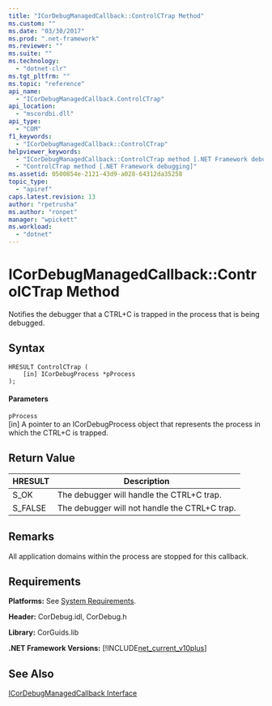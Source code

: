 ```yaml
---
title: "ICorDebugManagedCallback::ControlCTrap Method"
ms.custom: ""
ms.date: "03/30/2017"
ms.prod: ".net-framework"
ms.reviewer: ""
ms.suite: ""
ms.technology: 
  - "dotnet-clr"
ms.tgt_pltfrm: ""
ms.topic: "reference"
api_name: 
  - "ICorDebugManagedCallback.ControlCTrap"
api_location: 
  - "mscordbi.dll"
api_type: 
  - "COM"
f1_keywords: 
  - "ICorDebugManagedCallback::ControlCTrap"
helpviewer_keywords: 
  - "ICorDebugManagedCallback::ControlCTrap method [.NET Framework debugging]"
  - "ControlCTrap method [.NET Framework debugging]"
ms.assetid: 0500854e-2121-43d9-a028-64312da35258
topic_type: 
  - "apiref"
caps.latest.revision: 13
author: "rpetrusha"
ms.author: "ronpet"
manager: "wpickett"
ms.workload: 
  - "dotnet"
---
```

# ICorDebugManagedCallback::ControlCTrap Method
Notifies the debugger that a CTRL+C is trapped in the process that is being debugged.  
  
## Syntax  
  
```  
HRESULT ControlCTrap (  
    [in] ICorDebugProcess *pProcess  
);  
```  
  
#### Parameters  
 `pProcess`  
 [in] A pointer to an ICorDebugProcess object that represents the process in which the CTRL+C is trapped.  
  
## Return Value  
  
|HRESULT|Description|  
|-------------|-----------------|  
|S_OK|The debugger will handle the CTRL+C trap.|  
|S_FALSE|The debugger will not handle the CTRL+C trap.|  
  
## Remarks  
 All application domains within the process are stopped for this callback.  
  
## Requirements  
 **Platforms:** See [System Requirements](../../../../docs/framework/get-started/system-requirements.md).  
  
 **Header:** CorDebug.idl, CorDebug.h  
  
 **Library:** CorGuids.lib  
  
 **.NET Framework Versions:** [!INCLUDE[net_current_v10plus](../../../../includes/net-current-v10plus-md.md)]  
  
## See Also  
 [ICorDebugManagedCallback Interface](../../../../docs/framework/unmanaged-api/debugging/icordebugmanagedcallback-interface.md)
